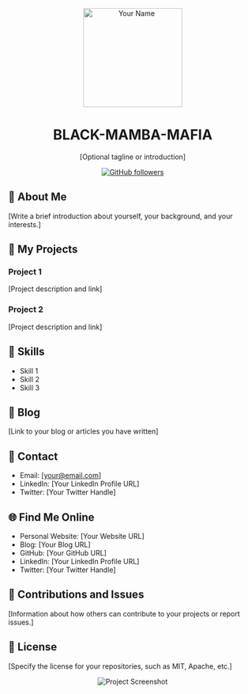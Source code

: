<div align="center">
  <img src="path/to/your/profile-picture.png" alt="Your Name" width="200" />
</div>

<h1 align="center">BLACK-MAMBA-MAFIA</h1>

<p align="center">
  [Optional tagline or introduction]
</p>

<div align="center">
  <a href="https://github.com/your-username">
    <img alt="GitHub followers" src="https://img.shields.io/github/followers/your-username?label=Followers&style=for-the-badge" />
  </a>
  <!-- Add more badges here if you like -->
</div>

## 📖 About Me

[Write a brief introduction about yourself, your background, and your interests.]

## 💼 My Projects

### Project 1

[Project description and link]

### Project 2

[Project description and link]

<!-- Add more projects here -->

## 🚀 Skills

- Skill 1
- Skill 2
- Skill 3
<!-- Add more skills here -->

## 📝 Blog

[Link to your blog or articles you have written]

## 📧 Contact

- Email: [your@email.com]
- LinkedIn: [Your LinkedIn Profile URL]
- Twitter: [Your Twitter Handle]

## 🌐 Find Me Online

- Personal Website: [Your Website URL]
- Blog: [Your Blog URL]
- GitHub: [Your GitHub URL]
- LinkedIn: [Your LinkedIn Profile URL]
- Twitter: [Your Twitter Handle]

## 🤝 Contributions and Issues

[Information about how others can contribute to your projects or report issues.]

## 📄 License

[Specify the license for your repositories, such as MIT, Apache, etc.]

<!-- Add any other sections you want -->

<div align="center">
  <img src="path/to/your/project-screenshot.png" alt="Project Screenshot" />
</div>
